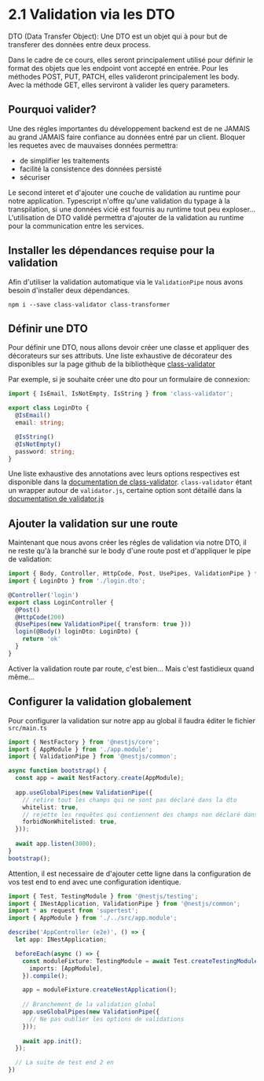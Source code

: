 # 2.1 Validation via les DTO

DTO (Data Transfer Object): Une DTO est un objet qui à pour but de transferer des données entre deux process.

Dans le cadre de ce cours, elles seront principalement utilisé pour définir le format des objets que les endpoint vont accepté en entrée.
Pour les méthodes POST, PUT, PATCH, elles valideront principalement les body.
Avec la méthode GET, elles serviront à valider les query parameters.

## Pourquoi valider?

Une des régles importantes du développement backend est de ne JAMAIS au grand JAMAIS faire confiance au données entré par un client.
Bloquer les requetes avec de mauvaises données permettra:
- de simplifier les traitements 
- facilité la consistence des données persisté
- sécuriser

Le second interet et d'ajouter une couche de validation au runtime pour notre application. 
Typescript n'offre qu'une validation du typage à la transpilation, si une données vicié est fournis au runtime tout peu exploser...
L'utilisation de DTO validé permettra d'ajouter de la validation au runtime pour la communication entre les services.

## Installer les dépendances requise pour la validation

Afin d'utiliser la validation automatique via le `ValidationPipe` nous avons besoin d'installer deux dépendances.

```shell
npm i --save class-validator class-transformer
```

## Définir une DTO

Pour définir une DTO, nous allons devoir créer une classe et appliquer des décorateurs sur ses attributs.
Une liste exhaustive de décorateur des disponibles sur la page github de la bibliothèque [class-validator](https://github.com/typestack/class-validator)

Par exemple, si je souhaite créer une dto pour un formulaire de connexion:
```ts 
import { IsEmail, IsNotEmpty, IsString } from 'class-validator';

export class LoginDto {
  @IsEmail()
  email: string;

  @IsString()
  @IsNotEmpty()
  password: string;
}
```

Une liste exhaustive des annotations avec leurs options respectives est disponible dans la [documentation de class-validator](https://github.com/typestack/class-validator#validation-decorators).
`class-validator` étant un wrapper autour de `validator.js`, certaine option sont détaillé dans la [documentation de validator.js](https://github.com/validatorjs/validator.js#validators)

## Ajouter la validation sur une route

Maintenant que nous avons créer les régles de validation via notre DTO, il ne reste qu'à la branché sur le body d'une route post et d'appliquer le pipe de validation:

```ts
import { Body, Controller, HttpCode, Post, UsePipes, ValidationPipe } from '@nestjs/common';
import { LoginDto } from './login.dto';

@Controller('login')
export class LoginController {
  @Post()
  @HttpCode(200)
  @UsePipes(new ValidationPipe({ transform: true }))
  login(@Body() loginDto: LoginDto) {
    return 'ok'
  }
}
```

Activer la validation route par route, c'est bien... 
Mais c'est fastidieux quand même...

## Configurer la validation globalement

Pour configurer la validation sur notre app au global il faudra éditer le fichier `src/main.ts`

```ts
import { NestFactory } from '@nestjs/core';
import { AppModule } from './app.module';
import { ValidationPipe } from '@nestjs/common';

async function bootstrap() {
  const app = await NestFactory.create(AppModule);
  
  app.useGlobalPipes(new ValidationPipe({
    // retire tout les champs qui ne sont pas déclaré dans la dto
    whitelist: true,
    // rejette les requêtes qui contiennent des champs non déclaré dans la dto
    forbidNonWhitelisted: true, 
  }));
  
  await app.listen(3000);
}
bootstrap();
```

Attention, il est necessaire de d'ajouter cette ligne dans la configuration de vos test end to end avec une configuration identique.

```ts
import { Test, TestingModule } from '@nestjs/testing';
import { INestApplication, ValidationPipe } from '@nestjs/common';
import * as request from 'supertest';
import { AppModule } from './../src/app.module';

describe('AppController (e2e)', () => {
  let app: INestApplication;

  beforeEach(async () => {
    const moduleFixture: TestingModule = await Test.createTestingModule({
      imports: [AppModule],
    }).compile();

    app = moduleFixture.createNestApplication();
    
    // Branchement de la validation global
    app.useGlobalPipes(new ValidationPipe({
      // Ne pas oublier les options de validations
    }));
    
    await app.init();
  });

  // La suite de test end 2 en 
})
```
